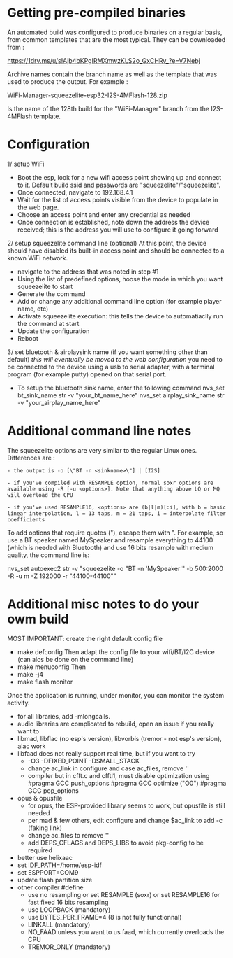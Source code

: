 # Getting pre-compiled binaries
An automated build was configured to produce binaries on a regular basis, from common templates that are the most typical. They can be downloaded from : 

https://1drv.ms/u/s!Ajb4bKPgIRMXmwzKLS2o_GxCHRv_?e=V7Nebj

Archive names contain the branch name as well as the template that was used to produce the output. For example :

WiFi-Manager-squeezelite-esp32-I2S-4MFlash-128.zip 

Is the name of the 128th build for the "WiFi-Manager" branch from the I2S-4MFlash template. 

# Configuration
1/ setup WiFi
- Boot the esp, look for a new wifi access point showing up and connect to it.  Default build ssid and passwords are "squeezelite"/"squeezelite". 
- Once connected, navigate to 192.168.4.1 
- Wait for the list of access points visible from the device to populate in the web page.
- Choose an access point and enter any credential as needed
- Once connection is established, note down the address the device received; this is the address you will use to configure it going forward 

2/ setup squeezelite command line (optional)
At this point, the device should have disabled its built-in access point and should be connected to a known WiFi network.
- navigate to the address that was noted in step #1
- Using the list of predefined options, hoose the mode in which you want squeezelite to start
- Generate the command
- Add or change any additional command line option (for example player name, etc)
- Activate squeezelite execution: this tells the device to automatiaclly run the command at start
- Update the configuration
- Reboot

3/ set bluetooth & airplaysink name (if you want something other than default)
*this will eventually be moved to the web configuration*
you need to be connected to the device using a usb to serial adapter, with a terminal program (for example putty) opened on that serial port. 
- To setup the bluetooth sink name, enter the following command
nvs_set bt_sink_name str -v "your_bt_name_here" 
nvs_set airplay_sink_name str -v "your_airplay_name_here"

# Additional command line notes
The squeezelite options are very similar to the regular Linux ones. Differences are :

	- the output is -o [\"BT -n <sinkname>\"] | [I2S]
	
	- if you've compiled with RESAMPLE option, normal soxr options are available using -R [-u <options>]. Note that anything above LQ or MQ will overload the CPU
	
	- if you've used RESAMPLE16, <options> are (b|l|m)[:i], with b = basic linear interpolation, l = 13 taps, m = 21 taps, i = interpolate filter coefficients
	
To add options that require quotes ("), escape them with \". For example, so use a BT speaker named MySpeaker and resample everything to 44100 (which is needed with Bluetooth) and use 16 bits resample with medium quality, the command line is:

nvs_set autoexec2 str -v "squeezelite -o \"BT -n 'MySpeaker'\" -b 500:2000 -R -u m -Z 192000 -r \"44100-44100\""

# Additional misc notes to do your owm build
MOST IMPORTANT: create the right default config file
- make defconfig
Then adapt the config file to your wifi/BT/I2C device (can alos be done on the command line)
- make menuconfig
Then 
- make -j4
- make flash monitor

Once the application is running, under monitor, you can monitor the system activity. 

- for all libraries, add -mlongcalls. 
- audio libraries are complicated to rebuild, open an issue if you really want to
- libmad, libflac (no esp's version), libvorbis (tremor - not esp's version), alac work
- libfaad does not really support real time, but if you want to try
	- -O3 -DFIXED_POINT -DSMALL_STACK
	- change ac_link in configure and case ac_files, remove ''
	- compiler but in cfft.c and cffti1, must disable optimization using 
			#pragma GCC push_options
			#pragma GCC optimize ("O0")
			#pragma GCC pop_options
- opus & opusfile 
	- for opus, the ESP-provided library seems to work, but opusfile is still needed
	- per mad & few others, edit configure and change $ac_link to add -c (faking link)
	- change ac_files to remove ''
	- add DEPS_CFLAGS and DEPS_LIBS to avoid pkg-config to be required
- better use helixaac			
- set IDF_PATH=/home/esp-idf
- set ESPPORT=COM9
- update flash partition size
- other compiler #define 
	- use no resampling or set RESAMPLE (soxr) or set RESAMPLE16 for fast fixed 16 bits resampling
	- use LOOPBACK (mandatory)
	- use BYTES_PER_FRAME=4 (8 is not fully functionnal)
	- LINKALL (mandatory)
	- NO_FAAD unless you want to us faad, which currently overloads the CPU
	- TREMOR_ONLY (mandatory)
	
